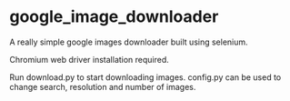 # google_image_downloader
A really simple google images downloader built using selenium.

Chromium web driver installation required.

Run download.py to start downloading images. 
config.py can be used to change search, resolution and number of images.



